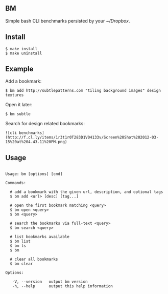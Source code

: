 
## BM

  Simple bash CLI benchmarks persisted by your _~/Dropbox_.

## Install

```
$ make install
$ make uninstall
```

## Example

  Add a bookmark:
  
    $ bm add http://subtlepatterns.com "tiling background images" design textures

  Open it later:

    $ bm subtle

  Search for design related bookmarks:

    ![cli benchmarks](http://f.cl.ly/items/1r3t1r0T283D1V04133v/Screen%20Shot%202012-03-15%20at%204.43.11%20PM.png)

## Usage

```

Usage: bm [options] [cmd]

Commands:

  # add a bookmark with the given url, description, and optional tags
  $ bm add <url> [desc] [tag...]

  # open the first bookmark matching <query>
  $ bm open <query>
  $ bm <query>

  # search the bookmarks via full-text <query>
  $ bm search <query>

  # list bookmarks available
  $ bm list
  $ bm ls
  $ bm

  # clear all bookmarks
  $ bm clear

Options:

   -V, --version   output bm version
   -h, --help      output this help information

```
